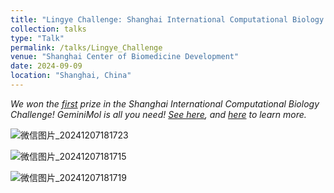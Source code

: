 ```yaml
---
title: "Lingye Challenge: Shanghai International Computational Biology Challenge"
collection: talks
type: "Talk"
permalink: /talks/Lingye_Challenge
venue: "Shanghai Center of Biomedicine Development"
date: 2024-09-09
location: "Shanghai, China"
---
```


_We won the [first](https://competition.huaweicloud.com/information/1000042002/html13) prize in the Shanghai International Computational Biology Challenge! GeminiMol is all you need! [See here](https://mp.weixin.qq.com/s/LxRYqGvT3TpGKtgtcrFtKg), and [here](https://mp.weixin.qq.com/s/VxoBhDCB0S-TBkFGxUU6qQ) to learn more._     

![微信图片_20241207181723](https://github.com/user-attachments/assets/1eb62834-ea92-40da-b6f5-677fa68f765a)

![微信图片_20241207181715](https://github.com/user-attachments/assets/13ed1b20-813e-47ac-93c4-be8d3ac6b0ac)

![微信图片_20241207181719](https://github.com/user-attachments/assets/c8ac7cd7-8a27-4e0a-8818-15269625e595)



